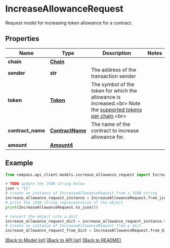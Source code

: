 # IncreaseAllowanceRequest

Request model for increasing token allowance for a contract.

## Properties

Name | Type | Description | Notes
------------ | ------------- | ------------- | -------------
**chain** | [**Chain**](Chain.md) |  | 
**sender** | **str** | The address of the transaction sender | 
**token** | [**Token**](Token.md) | The symbol of the token for which the allowance is increased.&lt;br&gt; Note the [supported tokens per chain](/#/#token-table).&lt;br&gt; | 
**contract_name** | [**ContractName**](ContractName.md) | The name of the contract to increase allowance for. | 
**amount** | [**Amount4**](Amount4.md) |  | 

## Example

```python
from compass.api_client.models.increase_allowance_request import IncreaseAllowanceRequest

# TODO update the JSON string below
json = "{}"
# create an instance of IncreaseAllowanceRequest from a JSON string
increase_allowance_request_instance = IncreaseAllowanceRequest.from_json(json)
# print the JSON string representation of the object
print(IncreaseAllowanceRequest.to_json())

# convert the object into a dict
increase_allowance_request_dict = increase_allowance_request_instance.to_dict()
# create an instance of IncreaseAllowanceRequest from a dict
increase_allowance_request_from_dict = IncreaseAllowanceRequest.from_dict(increase_allowance_request_dict)
```
[[Back to Model list]](../README.md#documentation-for-models) [[Back to API list]](../README.md#documentation-for-api-endpoints) [[Back to README]](../README.md)


